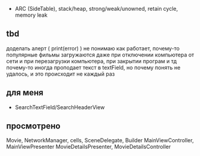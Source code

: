 
- ARC (SideTable), stack/heap, strong/weak/unowned, retain cycle, memory leak

## tbd
доделать алерт ( print(error) ) 
не понимаю как работает, почему-то популярные фильмы загружаются даже при отключении компьютера от сети и при перезагрузки компьютера, при закрытии програм и тд
почему-то иногда проподает текст в textField, но почему понять не удалось, и это происходит не каждый раз

## для меня
- SearchTextField/SearchHeaderView
## просмотрено
Movie, NetworkManager, cells, SceneDelegate,  Builder
MainViewController, MainViewPresenter
MovieDetailsPresenter, MovieDetailsController
